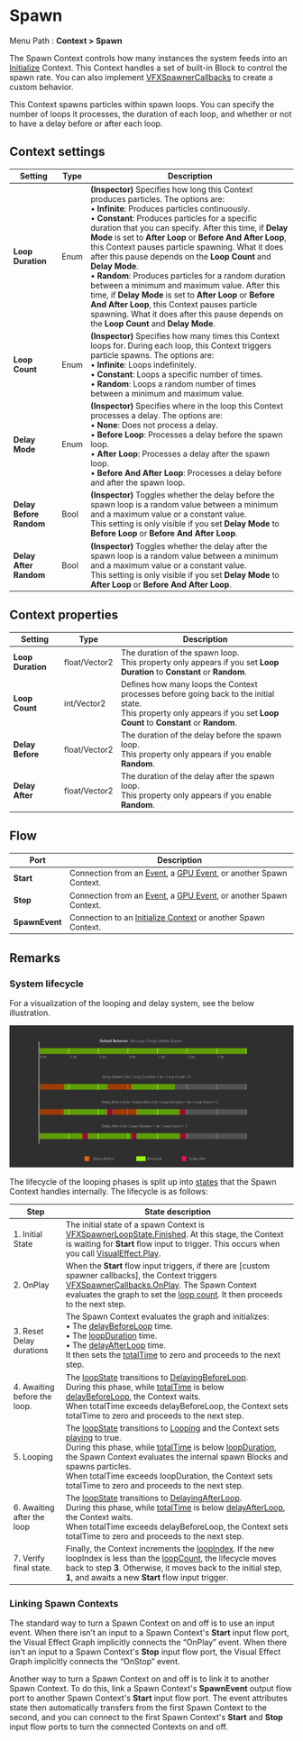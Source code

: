 # Spawn

Menu Path : **Context > Spawn**

The Spawn Context controls how many instances the system feeds into an [Initialize](Context-Initialze.md) Context. This Context handles a set of built-in Block to control the spawn rate. You can also implement  [VFXSpawnerCallbacks](https://docs.unity3d.com/ScriptReference/VFX.VFXSpawnerCallbacks.html) to create a custom behavior.

This Context spawns particles within spawn loops. You can specify the number of loops it processes, the duration of each loop, and whether or not to have a delay before or after each loop.

## Context settings

| **Setting**             | **Type** | **Description**                                              |
| ----------------------- | -------- | ------------------------------------------------------------ |
| **Loop Duration**       | Enum     | **(Inspector)** Specifies how long this Context produces particles. The options are:<br/>&#8226; **Infinite**: Produces particles continuously.<br/>&#8226; **Constant**: Produces particles for a specific duration that you can specify. After this time, if **Delay Mode** is set to **After Loop** or **Before And After Loop**, this Context pauses particle spawning. What it does after this pause depends on the **Loop Count** and **Delay Mode**.<br/>&#8226; **Random**: Produces particles for a random duration between a minimum and maximum value. After this time, if **Delay Mode** is set to **After Loop** or **Before And After Loop**, this Context pauses particle spawning. What it does after this pause depends on the **Loop Count** and **Delay Mode**. |
| **Loop Count**          | Enum     | **(Inspector)** Specifies how many times this Context loops for. During each loop, this Context triggers particle spawns. The options are:<br/>&#8226; **Infinite**: Loops indefinitely.<br/>&#8226; **Constant**: Loops a specific number of times.<br/>&#8226; **Random**: Loops a random number of times between a minimum and maximum value. |
| **Delay Mode**          | Enum     | **(Inspector)** Specifies where in the loop this Context processes a delay. The options are:<br/>&#8226; **None**: Does not process a delay.<br/>&#8226; **Before Loop**: Processes a delay before the spawn loop.<br/>&#8226; **After Loop**: Processes a delay after the spawn loop.<br/>&#8226; **Before And After Loop**: Processes a delay before and after the spawn loop. |
| **Delay Before Random** | Bool     | **(Inspector)** Toggles whether the delay before the spawn loop is a random value between a minimum and a maximum value or a constant value.<br/>This setting is only visible if you set **Delay Mode** to **Before Loop** or **Before And After Loop**. |
| **Delay After Random**  | Bool     | **(Inspector)** Toggles whether the delay after the spawn loop is a random value between a minimum and a maximum value or a constant value.<br/>This setting is only visible if you set **Delay Mode** to **After Loop** or **Before And After Loop**. |

## Context properties

| **Setting**       | **Type**      | **Description**                                              |
| ----------------- | ------------- | ------------------------------------------------------------ |
| **Loop Duration** | float/Vector2 | The duration of the spawn loop.<br/>This property only appears if you set **Loop Duration** to **Constant** or **Random**. |
| **Loop Count**    | int/Vector2   | Defines how many loops the Context processes before going back to the initial state.<br/>This property only appears if you set **Loop Count** to **Constant** or **Random**. |
| **Delay Before**  | float/Vector2 | The duration of the delay before the spawn loop.<br/>This property only appears if you enable **Random**. |
| **Delay After**   | float/Vector2 | The duration of the delay after the spawn loop.<br/>This property only appears if you enable **Random**. |

## Flow

| **Port**       | **Description**                                              |
| -------------- | ------------------------------------------------------------ |
| **Start**      | Connection from an [Event](Context-Event.md), a [GPU Event](Context-GPUEvent.md), or another Spawn Context. |
| **Stop**       | Connection from an [Event](Context-Event.md), a [GPU Event](Context-GPUEvent.md), or another Spawn Context. |
| **SpawnEvent** | Connection to an [Initialize Context](Context-Initialize.md) or another Spawn Context. |

## Remarks

### System lifecycle

For a visualization of the looping and delay system, see the below illustration.

![](Images/Context-SpawnVisualization.png)

The lifecycle of the looping phases is split up into [states](https://docs.unity3d.com/ScriptReference/VFX.VFXSpawnerLoopState.html) that the Spawn Context handles internally. The lifecycle is as follows:

| **Step**                     | **State description**                                        |
| ---------------------------- | ------------------------------------------------------------ |
| 1. Initial State             | The initial state of a spawn Context is [VFXSpawnerLoopState.Finished](https://docs.unity3d.com/Documentation/ScriptReference/VFX.VFXSpawnerLoopState.Finished.html). At this stage, the Context is waiting for **Start** flow input to trigger. This occurs when you call [VisualEffect.Play](https://docs.unity3d.com/Documentation/ScriptReference/VFX.VisualEffect.Play.html). |
| 2. OnPlay                    | When the **Start** flow input triggers, if there are [custom spawner callbacks], the Context triggers [VFXSpawnerCallbacks.OnPlay](https://docs.unity3d.com/Documentation/ScriptReference/VFX.VFXSpawnerCallbacks.OnPlay.html). The Spawn Context evaluates the graph to set the [loop count](https://docs.unity3d.com/ScriptReference/VFX.VFXSpawnerState-loopCount.html). It then proceeds to the next step. |
| 3. Reset Delay durations     | The Spawn Context evaluates the graph and initializes:<br/>&#8226; The [delayBeforeLoop](https://docs.unity3d.com/ScriptReference/VFX.VFXSpawnerState-delayBeforeLoop.html) time.<br/>&#8226; The [loopDuration](https://docs.unity3d.com/ScriptReference/VFX.VFXSpawnerState-loopDuration.html) time.<br/>&#8226; The [delayAfterLoop](https://docs.unity3d.com/ScriptReference/VFX.VFXSpawnerState-delayAfterLoop.html) time.<br/>It then sets the [totalTime](https://docs.unity3d.com/ScriptReference/VFX.VFXSpawnerState-totalTime.html) to zero and proceeds to the next step. |
| 4. Awaiting before the loop. | The [loopState](https://docs.unity3d.com/Documentation/ScriptReference/VFX.VFXSpawnerState-loopState.html) transitions to [DelayingBeforeLoop](https://docs.unity3d.com/Documentation/ScriptReference/VFX.VFXSpawnerLoopState.DelayingBeforeLoop.html). <br/>During this phase, while [totalTime](https://docs.unity3d.com/ScriptReference/VFX.VFXSpawnerState-totalTime.html) is below [delayBeforeLoop](https://docs.unity3d.com/ScriptReference/VFX.VFXSpawnerState-delayBeforeLoop.html), the Context waits. <br/>When totalTime exceeds delayBeforeLoop, the Context sets totalTime to zero and proceeds to the next step. |
| 5. Looping                   | The [loopState](https://docs.unity3d.com/Documentation/ScriptReference/VFX.VFXSpawnerState-loopState.html) transitions to [Looping](https://docs.unity3d.com/Documentation/ScriptReference/VFX.VFXSpawnerLoopState.Looping.html) and the Context sets [playing](https://docs.unity3d.com/Documentation/ScriptReference/VFX.VFXSpawnerState-playing.html) to true.<br/>During this phase, while [totalTime](https://docs.unity3d.com/ScriptReference/VFX.VFXSpawnerState-totalTime.html) is below [loopDuration](https://docs.unity3d.com/ScriptReference/VFX.VFXSpawnerState-loopDuration.html), the Spawn Context evaluates the internal spawn Blocks and spawns particles.<br/>When totalTime exceeds loopDuration, the Context sets totalTime to zero and proceeds to the next step. |
| 6. Awaiting after the loop   | The [loopState](https://docs.unity3d.com/Documentation/ScriptReference/VFX.VFXSpawnerState-loopState.html) transitions to [DelayingAfterLoop](https://docs.unity3d.com/Documentation/ScriptReference/VFX.VFXSpawnerLoopState.DelayingAfterLoop.html). <br/>During this phase, while [totalTime](https://docs.unity3d.com/ScriptReference/VFX.VFXSpawnerState-totalTime.html) is below [delayAfterLoop](https://docs.unity3d.com/ScriptReference/VFX.VFXSpawnerState-delayAfterLoop.html), the Context waits. <br/>When totalTime exceeds delayBeforeLoop, the Context sets totalTime to zero and proceeds to the next step. |
| 7. Verify final state.       | Finally, the Context increments the [loopIndex](https://docs.unity3d.com/Documentation/ScriptReference/VFX.VFXSpawnerState-loopIndex.html). If the new loopIndex is less than the [loopCount](https://docs.unity3d.com/ScriptReference/VFX.VFXSpawnerState-loopCount.html), the lifecycle moves back to step **3**. Otherwise, it moves back to the initial step, **1**, and awaits a new **Start** flow input trigger. |

### Linking Spawn Contexts

The standard way to turn a Spawn Context on and off is to use an input event. When there isn’t an input to a Spawn Context's **Start** input flow port, the Visual Effect Graph implicitly connects the “OnPlay” event. When there isn't an input to a Spawn Context's **Stop** input flow port, the Visual Effect Graph implicitly connects the “OnStop” event.

Another way to turn a Spawn Context on and off is to link it to another Spawn Context. To do this, link a Spawn Context's **SpawnEvent** output flow port to another Spawn Context's **Start** input flow port. The event attributes state then automatically transfers from the first Spawn Context to the second, and you can connect to the first Spawn Context's **Start** and **Stop** input flow ports to turn the connected Contexts on and off.
